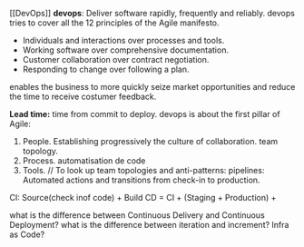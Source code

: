[[DevOps]]
**devops**: Deliver software rapidly, frequently and reliably.
devops tries to cover all the 12 principles of the Agile manifesto.
- Individuals and interactions over processes and tools.
- Working software over comprehensive documentation.
- Customer collaboration over contract negotiation.
- Responding to change over following a plan.

enables the business to more quickly seize market opportunities and reduce the time to receive costumer feedback.

**Lead time:** time from commit to deploy.
devops is about the first pillar of Agile:
1. People. Establishing progressively the culture of collaboration. team topology.
2. Process. automatisation de code
3. Tools.
// To look up
team topologies and anti-patterns:
pipelines: 
Automated actions and transitions from check-in to production.

CI: Source(check inof code) + Build
CD = CI + (Staging  + Production) + 

what is the difference between Continuous Delivery and Continuous Deployment?
what is the difference between iteration and increment?
Infra as Code?

